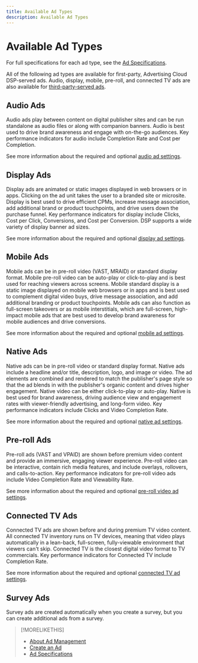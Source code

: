 ```yaml
---
title: Available Ad Types
description: Available Ad Types
---
```


# Available Ad Types

For full specifications for each ad type, see the [Ad Specifications](https://docs.adobe.com/content/help/en/advertising-cloud/dsp/assets/ad-specs.pdf).

All of the following ad types are available for first-party, Advertising Cloud DSP-served ads. Audio, display, mobile, pre-roll, and connected TV ads are also available for [third-party-served ads](/help/dsp/campaign-management/ads/ad-create-third-party.md).

## Audio Ads

Audio ads play between content on digital publisher sites and can be run standalone as audio files or along with companion banners. Audio is best used to drive brand awareness and engage with on-the-go audiences. Key performance indicators for audio include Completion Rate and Cost per Completion.

See more information about the required and optional [audio ad settings](ad-settings-audio.md).

## Display Ads

Display ads are animated or static images displayed in web browsers or in apps. Clicking on the ad unit takes the user to a branded site or microsite. Display is best used to drive efficient CPMs, increase message association, add additional brand or product touchpoints, and drive users down the purchase funnel. Key performance indicators for display include Clicks, Cost per Click, Conversions, and Cost per Conversion. DSP supports a wide variety of display banner ad sizes.

See more information about the required and optional [display ad settings](ad-settings-display.md).

## Mobile Ads

Mobile ads can be in pre-roll video (VAST, MRAID) or standard display format. Mobile pre-roll video can be auto-play or click-to-play and is best used for reaching viewers across screens. Mobile standard display is a static image displayed on mobile web browsers or in apps and is best used to complement digital video buys, drive message association, and add additional branding or product touchpoints. Mobile ads can also function as full-screen takeovers or as mobile interstitials, which are full-screen, high-impact mobile ads that are best used to develop brand awareness for mobile audiences and drive conversions.

See more information about the required and optional [mobile ad settings](ad-settings-mobile.md).

## Native Ads

Native ads can be in pre-roll video or standard display format. Native ads include a headline and/or title, description, logo, and image or video. The ad elements are combined and rendered to match the publisher's page style so that the ad blends in with the publisher's organic content and drives higher engagement. Native video can be either click-to-play or auto-play. Native is best used for brand awareness, driving audience view and engagement rates with viewer-friendly advertising, and long-form video. Key performance indicators include Clicks and Video Completion Rate.

See more information about the required and optional [native ad settings](ad-settings-native.md).

## Pre-roll Ads

Pre-roll ads (VAST and VPAID) are shown before premium video content and provide an immersive, engaging viewer experience. Pre-roll video can be interactive, contain rich media features, and include overlays, rollovers, and calls-to-action. Key performance indicators for pre-roll video ads include Video Completion Rate and Viewability Rate.

See more information about the required and optional [pre-roll video ad settings](ad-settings-pre-roll.md).

## Connected TV Ads

Connected TV ads are shown before and during premium TV video content. All connected TV inventory runs on TV devices, meaning that video plays automatically in a lean-back, full-screen, fully-viewable environment that viewers can't skip. Connected TV is the closest digital video format to TV commercials. Key performance indicators for Connected TV include Completion Rate.

See more information about the required and optional [connected TV ad settings](ad-settings-connected-tv.md).

## Survey Ads

Survey ads are created automatically when you create a survey, but you can create additional ads from a survey.

<!-- See more information about the required and optional [survey ad settings](ad-settings-survey.md). -->

>[!MORELIKETHIS]
>
>* [About Ad Management](ad-about.md)
>* [Create an Ad](ad-create.md)
>* [Ad Specifications](https://docs.adobe.com/content/help/en/advertising-cloud/dsp/assets/ad-specs.pdf)

